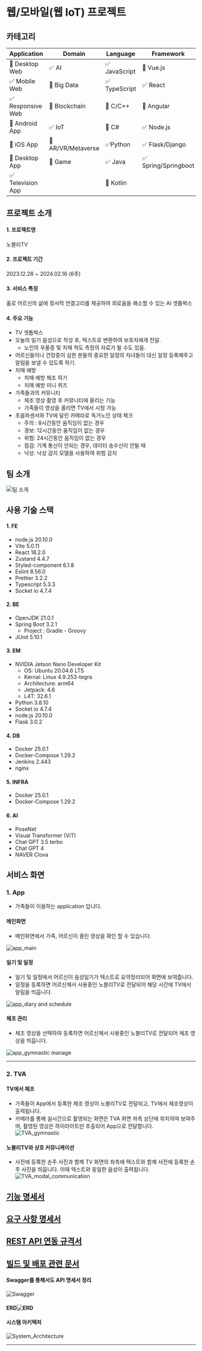 # 웹/모바일(웹 IoT) 프로젝트

<!-- 필수 항목 -->

## 카테고리

| Application                       | Domain                                | Language                      | Framework                            |
| --------------------------------- | ------------------------------------- | ----------------------------- | ------------------------------------ |
| :black_square_button: Desktop Web | :white_check_mark: AI                 | :white_check_mark: JavaScript | :black_square_button: Vue.js         |
| :white_check_mark: Mobile Web     | :black_square_button: Big Data        | :white_check_mark: TypeScript | :white_check_mark: React             |
| :white_check_mark: Responsive Web | :black_square_button: Blockchain      | :black_square_button: C/C++   | :black_square_button: Angular        |
| :black_square_button: Android App | :white_check_mark: IoT                | :black_square_button: C#      | :white_check_mark: Node.js           |
| :black_square_button: iOS App     | :black_square_button: AR/VR/Metaverse | :white_check_mark: ​Python    | :white_check_mark: Flask/Django      |
| :black_square_button: Desktop App | :black_square_button: Game            | :white_check_mark: Java       | :white_check_mark: Spring/Springboot |
| :white_check_mark: Television App |                                       | :black_square_button: Kotlin  |                                      |

<!-- 필수 항목 -->

## 프로젝트 소개

#### 1. 프로젝트명

노블리TV

#### 2. 프로젝트 기간

2023.12.28 ~ 2024.02.16 (6주)

#### 3. 서비스 특징

홀로 어르신의 삶에 정서적 연결고리를 제공하여 외로움을 해소할 수 있는 AI 셋톱박스

#### 4. 주요 기능

- TV 셋톱박스
- 오늘의 일기 음성으로 작성 후, 텍스트로 변환하여 보호자에게 전달.
  - 노인의 우울증 및 치매 척도 측정의 자료가 될 수도 있음.
- 어르신들이나 건망증이 심한 분들의 중요한 일정의 자녀들이 대신 일정 등록해주고 알림을 보낼 수 있도록 하기.
- 치매 예방
  - 치매 예방 체조 하기
  - 치매 예방 미니 퀴즈
- 가족들과의 커뮤니티
  - 체조 영상 촬영 후 커뮤니티에 올리는 기능
  - 가족들이 영상을 올리면 TV에서 시청 가능
- 초음파센서와 TV에 달린 카메라로 독거노인 상태 체크
  - 주의 : 8시간동안 움직임이 없는 경우
  - 경보: 12시간동안 움직임이 없는 경우
  - 위험: 24시간동안 움직임이 없는 경우
  - 점검: 기계 통신이 안되는 경우, 데이터 송수신이 안될 때
  - 낙상: 낙상 감지 모델을 사용하여 위험 감지

<!-- 자유 양식 -->

## 팀 소개

![팀 소개](./exec/About%20the%20team.png)

<!-- 자유 양식 -->

## 사용 기술 스택

#### 1. FE

- node.js 20.10.0
- Vite 5.0.11
- React 18.2.0
- Zustand 4.4.7
- Styled-component 6.1.8
- Eslint 8.56.0
- Prettier 3.2.2
- Typescript 5.3.3
- Socket io 4.7.4

#### 2. BE

- OpenJDK 21.0.1
- Spring Boot 3.2.1
  - Project : Gradle - Groovy
- JUnit 5.10.1

#### 3. EM

- NVIDIA Jetson Nano Developer Kit
  - OS: Ubuntu 20.04.6 LTS
  - Kernal: Linux 4.9.253-tegra
  - Architecture: arm64
  - Jetpack: 4.6
  - L4T: 32.6.1
- Python 3.8.10
- Socket io 4.7.4
- node.js 20.10.0
- Flask 3.0.2

#### 4. DB

- Docker 25.0.1
- Docker-Compose 1.29.2
- Jenkins 2.443
- nginx

#### 5. INFRA

- Docker 25.0.1
- Docker-Compose 1.29.2

#### 6. AI

- PoseNet
- Visual Transformer (ViT)
- Chat GPT 3.5 terbo
- Chat GPT 4
- NAVER Clova

## 서비스 화면

### 1. App

- 가족들이 이용하는 application 입니다.

#### 메인화면

- 메인화면에서 가족, 어르신이 올린 영상을 확인 할 수 있습니다.

![app_main](./exec/app/app_main.png)

#### 일기 및 일정

- 일기 및 일정에서 어르신이 음성일기가 텍스트로 요약정리되어 화면에 보여줍니다.
- 일정을 등록하면 어르신께서 사용중인 노블리TV로 전달되어 해당 시간에 TV에서 알림을 띄웁니다.

![app_diary and schedule](./exec/app/app_diary%20and%20schedule.png)

#### 체조 관리

- 체조 영상을 선택하여 등록하면 어르신께서 사용중인 노블리TV로 전달되어 체조 영상을 띄웁니다.

![app_gymnastic manage](./exec/app/app_gymnastic%20manage.png)

<hr />

### 2. TVA

#### TV에서 체조

- 가족들이 App에서 등록한 체조 영상이 노블리TV로 전달되고, TV에서 체조영상이 출력됩니다.
- 카메라를 통해 실시간으로 촬영되는 화면은 TVA 화면 좌측 상단에 위치하여 보여주며, 촬영된 영상은 하이라이트만 추출되어 App으로 전달합니다.
  ![TVA_gymnastic](./exec/TVA/TVA_gymnastic.png)

#### 노블리TV와 상호 커뮤니케이션

- 사전에 등록한 손주 사진과 함께 TV 화면의 좌측에 텍스트와 함께 사전에 등록한 손주 사진을 띄웁니다. 이때 텍스트와 동일한 음성이 출력됩니다.
  ![TVA_modal_communication](./exec/TVA/TVA_modal_communication.png)

## [기능 명세서](https://www.notion.so/minju98/8e23409ab41f460da94377b842fe4316?v=bf049a1dff9b4514b016a50d506d2f5a)

## [요구 사항 명세서](https://www.notion.so/minju98/1598af230a404e8c8f51531f8d981cdb)

## [REST API 연동 규격서](https://www.notion.so/minju98/Rest-API-590a12f831eb43c8882928b6f9f6b144)

## [빌드 및 배포 관련 문서](https://www.notion.so/minju98/2e467d7e0c1a4ef382c09f934c436b20)

#### Swagger를 통해서도 API 명세서 정리

![Swagger](./exec/Swagger.PNG)

#### ERD![ERD](./exec/ERD.png)

#### 시스템 아키텍처

![System_Architecture](./exec/System%20Architecture.png)

  <!-- ## ⚠️ commit 컨벤션

**commmit, push 전에 pull 하는 습관을 들입시다!**

> commit 컨벤션은 [gitmoji](https://gitmoji.dev/)
> 와 [AngularJS Git Commit Message Conventions](https://gist.github.com/stephenparish/9941e89d80e2bc58a153)을 참고했습니다.

- "태그: {커밋 메시지}" 형태로 작성

### 💡 예시

`✨feat: 로그인 기능 구현`

#### 이모지 및 태그

- 이모지는 선택에 따라 활용한다.

| 이모지 | 태그     | 설명                                  |
| :----- | :------- | :------------------------------------ |
| ✨     | feat     | 새로운 기능 추가                      |
| 🐛     | fix      | 버그 수정                             |
| ♻️     | refactor | 코드 리팩토링                         |
| ✏️     | comment  | 주석 추가(코드 변경 X) 혹은 오타 수정 |
| 📝     | docs     | README와 같은 문서 수정               |
| 🔀     | merge    | merge                                 |
| 🚚     | rename   | 파일, 폴더명 수정 혹은 이동           | -->

<hr />

<!-- ## ⚠️ coding 컨벤션

### frontend coding 컨벤션

#### 소개

본 항목은 프로젝트에 적용된 코딩 컨벤션과 관련 도구에 대한 안내를 제공합니다. 우리는 ESLint와 Prettier를 사용하여 코드 품질을 유지하고 일관된 코드 스타일을 보장합니다.

#### ESLint

- eslint-config-airbnb-typescript 를 통해 Airbnb의 TypeScript 스타일 가이드를 따릅니다

#### Prettier

- prettier를 통해 일관된 코드 스타일을 유지합니다.

## ⚠️ nameing 컨벤션

### frontend nameing 컨벤션

- 모든 이름은 조금 길어지더라도 역할이 분명하게 명명해야합니다.

#### 1. 폴더명

- camel**C**ase로 작성합니다.

#### 2. 컴포넌트(styled component 포함) 명

- **P**ascal**C**ase

#### 3. 변수명

- camel**C**ase로 작성합니다.

#### 4. 함수명

- camel**C**ase로 작성합니다.

#### 5. 상수

- 대문자와 밑줄을 사용한 **SNAKE_CASE**로 작성합니다.

#### 1. asset 파일명

- 소문자로 작성합니다.

### BackEnd Naming Convention

1. Java

- Naming
  - 상수 : 대문자와 \_(언더바)로 구성한다.
    ```java
    public int POSTAL_CODE_EXPRESSION = 1;
    ```
  - 변수명, 클래스명, 메서드명 : 영어, 숫자만을 사용한다.
  - 패키지명 : 소문자를 사용하여 작성한다. 단어별 구분을 위해 대문자, \_(언더바)를 섞지 않는다.
    ```java
    package com.navercorp.apigateway;
    ```
  - 클래스명, 인터페이스명에는 첫 번째 단어가 대문자인 CamelCase를 적용한다.
    ```java
    public class AccessToken {
    ```
  - 변수명, 메서드명은 첫 번째 단어 소문자 camelCase를 사용한다.
    ```java
    private int accessToken;
    ```
  - 테스트를 위한 클래스명은 Test를 마지막에 붙인다.
    ```java
    public class WeatherTest {
    ```
  - 어떤 역할을 하는 지 파악할 수 있도록 Naming을 정의한다.
- Declarations
  - 한 줄에 한 문장
    ```java
    int base = 0;
    int weight = 2;
    ```
  - 하나의 선언문에는 하나의 변수만
    ```java
    int base;
    int weight;
    ```
  - 배열에서 대괄호는 타입 뒤에 선언한다.
    ```java
    String[] names;
    ```
  - long 타입의 숫자에는 마지막에 대문자 L을 붙인다.
    ```java
    long base = 54423234211L;
    ```
- 들여쓰기
  - 스페이스를 사용하지 않고 Tab을 이용하여 들여쓴다.
  - IDE 내에서 1개의 탭은 4개의 스페이스와 같도록 설정한다.
  - 클래스, 메서드, 제어문 등 코드 블럭이 생길 때마다 1단계를 더 들여쓴다.
- 중괄호

  - 중괄호 사용 시 스페이스 1번 사용 후 시작 중괄호를 삽입하고, 종괄호를 마칠 때는 새 줄 삽입 후 중괄호를 닫는다.

    ```java
    public boolean isValidExpression(String exp) {

        if (exp == null) {
            return false;
        }
    }
    ```

  - 닫는 중괄호와 같은 줄에 else, catch, finally, while을 선언한다.
    ```java
    if (line.startWith(WARNING_PREFIX)) {
        return LogPattern.WARN;
    } else if (line.startWith(DANGER_PREFIX)) {
        return LogPattern.NORMAL;
    } else {
        return LogPattern.NORMAL;
    }
    ```
  - 내용이 없는 블럭을 선언할 때는 같은 줄에서 중괄호를 열고 닫는다.
    ```java
    public void close() {}
    ```
  - 조건, 반복문이 한 줄로 끝나도 중괄호는 필수로 사용한다.
    ```java
    if (exp == null) {
        return false;
    }
    ```

- 줄바꿈
  - package, import 선언문은 한 줄로 쓴다.
- 빈 줄

  - package 선언 후에는 빈 줄을 한 줄 삽입한다.

    ```java
    package com.naver.lucy.util;

    import java.util.Date;
    ```

  - 메서드 사이에는 빈 줄을 한 줄 삽입한다.

    ```java
    public void setId(int id) {
        this.id = id;
    }

    public void setName(String name) {
        this.name = name;
    }
    ```

- 공백

  - 닫는 대괄호 뒤에 다른 선언이 올 경우에는 공백을 삽입한다.
    ```java
    int[] masks = new int[] {0, 1, 1};
    ```
  - 제어문 키워드와 여는 소괄호 사이에는 공백을 삽입한다.
    ```java
    if (maxLine > LIMITED) {
        return false;
    }
    ```
  - 식별자와 여는 소괄호 사이에는 공백을 삽입하지 않는다.

    ```java
    public StringProcessor() {} // 생성자

    @Cached("local")
    public String removeEndingDot(String original) {
        assertNotNull(original);
        ...
    }
    ```

  - 반복문 내에서 구분을 위해 쓰는 세미콜론(;)에는 뒤에만 공백을 삽입한다.
    ```java
    for (int i = 0; i < length; i++) {
        display(level, message, i)
    }
    ```
  - 반복문과 삼항연산자 내에서 쓰는 콜론(:)의 앞 뒤에는 공백을 삽입한다.

    ```java
    for (Customer customer : visitedCustomers) {
        AccessPattern pattern = isAbnormal(accessLog) ? AccessPattern.ABUSE : AccessPattern.NORMAL;
        int grade = evaluate(customer, pattern);

        switch (grade) {
            case GOLD :
                sendSms(customer);
            case SILVER :
                sendEmail(customer);
            default :
                inreasePoint(customer)
        }
    }
    ```

  - 연산자를 사용할 시 앞 뒤에 공백을 삽입한다.

- 주석
  - 코드 줄 바로 뒤에 주석을 붙일 때는 //을 사용하여 주석을 작성한다.
  - 코드와 별개로 주석을 작성할 때는 예시와 같이 주석을 작성한다.
    - 예시
      ```java
      /*
      * 공백 후 주석 내용 시작
      */
      ``` -->
